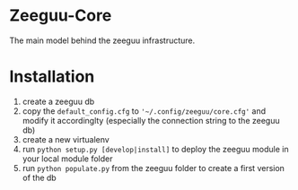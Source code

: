 # Zeeguu-Core

The main model behind the zeeguu infrastructure.

# Installation

1. create a zeeguu db
1. copy the `default_config.cfg` to `'~/.config/zeeguu/core.cfg'` and modify it accordinglty (especially the connection string to the zeeguu db)
1. create a new virtualenv
1. run `python setup.py [develop|install]` to deploy the zeeguu module in your local module folder
1. run `python populate.py` from the zeeguu folder to create a first version of the db
